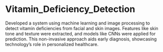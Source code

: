 # Vitamin_Deficiency_Detection
 Developed a system using machine learning and image processing to detect vitamin deficiencies from facial and skin images. Features like skin tone and texture were extracted, and models like CNNs were applied for prediction. This non-invasive approach aids early diagnosis, showcasing technology’s role in personalized healthcare.
